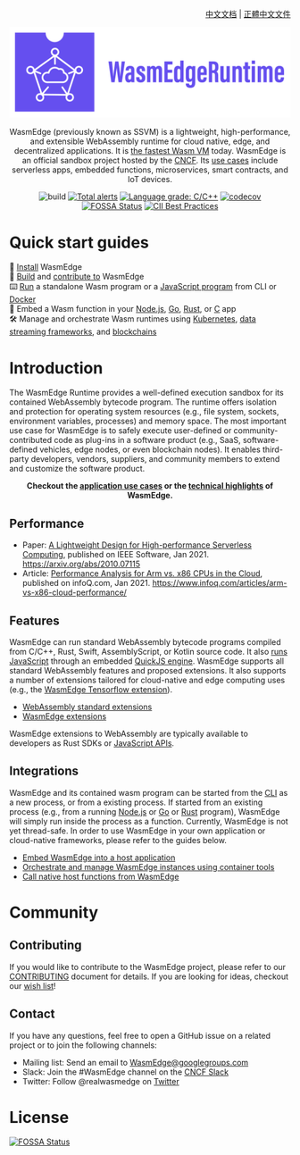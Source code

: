 <div align="right">

  [中文文档](README-zh.md) | [正體中文文件](README-zh-TW.md)

</div>

<div align="center">
  
![WasmEdge Logo](/docs/wasmedge-runtime-logo.png)

WasmEdge (previously known as SSVM) is a lightweight, high-performance, and extensible WebAssembly runtime for cloud native, edge, and decentralized applications. It is [the fastest Wasm VM](https://ieeexplore.ieee.org/document/9214403) today. WasmEdge is an official sandbox project hosted by the [CNCF](https://www.cncf.io/). Its [use cases](docs/use_cases.md) include serverless apps, embedded functions, microservices, smart contracts, and IoT devices.

![build](https://github.com/WasmEdge/WasmEdge/workflows/build/badge.svg)
[![Total alerts](https://img.shields.io/lgtm/alerts/g/WasmEdge/WasmEdge.svg?logo=lgtm&logoWidth=18)](https://lgtm.com/projects/g/WasmEdge/WasmEdge/alerts/)
[![Language grade: C/C++](https://img.shields.io/lgtm/grade/cpp/g/WasmEdge/WasmEdge.svg?logo=lgtm&logoWidth=18)](https://lgtm.com/projects/g/WasmEdge/WasmEdge/context:cpp)
[![codecov](https://codecov.io/gh/WasmEdge/WasmEdge/branch/master/graph/badge.svg)](https://codecov.io/gh/WasmEdge/WasmEdge)
[![FOSSA Status](https://app.fossa.com/api/projects/git%2Bgithub.com%2FWasmEdge%2FWasmEdge.svg?type=shield)](https://app.fossa.com/projects/git%2Bgithub.com%2FWasmEdge%2FWasmEdge?ref=badge_shield)
[![CII Best Practices](https://bestpractices.coreinfrastructure.org/projects/5059/badge)](https://bestpractices.coreinfrastructure.org/projects/5059)

</div>

# Quick start guides

🚀 [Install](docs/install.md) WasmEdge \
🤖 [Build](docs/build.md) and [contribute to](docs/CONTRIBUTING.md) WasmEdge \
⌨️ [Run](docs/run.md) a standalone Wasm program or a [JavaScript program](https://www.secondstate.io/articles/run-javascript-in-webassembly-with-wasmedge/) from CLI or [Docker](utils/docker/build-appdev.md) \
🔌 Embed a Wasm function in your [Node.js](https://www.secondstate.io/articles/getting-started-with-rust-function/), [Go](https://www.secondstate.io/articles/extend-golang-app-with-webassembly-rust/), [Rust](bindings/rust/), or [C](docs/c_api_quick_start.md) app \
🛠 Manage and orchestrate Wasm runtimes using [Kubernetes](https://www.secondstate.io/articles/manage-webassembly-apps-in-wasmedge-using-docker-tools/), [data streaming frameworks](https://www.secondstate.io/articles/yomo-wasmedge-real-time-data-streams/), and [blockchains](https://medium.com/ethereum-on-steroids/running-ethereum-smart-contracts-in-a-substrate-blockchain-56fbc27fc95a)

# Introduction

The WasmEdge Runtime provides a well-defined execution sandbox for its contained WebAssembly bytecode program. The runtime offers isolation and protection for operating system resources (e.g., file system, sockets, environment variables, processes) and memory space. The most important use case for WasmEdge is to safely execute user-defined or community-contributed code as plug-ins in a software product (e.g., SaaS, software-defined vehicles, edge nodes, or even blockchain nodes). It enables third-party developers, vendors, suppliers, and community members to extend and customize the software product.

<div align="center">
  
**Checkout the [application use cases](docs/use_cases.md) or the [technical highlights](docs/highlights.md) of WasmEdge.**

</div>

## Performance

* Paper: [A Lightweight Design for High-performance Serverless Computing](https://arxiv.org/abs/2010.07115), published on IEEE Software, Jan 2021. https://arxiv.org/abs/2010.07115
* Article: [Performance Analysis for Arm vs. x86 CPUs in the Cloud](https://www.infoq.com/articles/arm-vs-x86-cloud-performance/), published on infoQ.com, Jan 2021. https://www.infoq.com/articles/arm-vs-x86-cloud-performance/

## Features

WasmEdge can run standard WebAssembly bytecode programs compiled from C/C++, Rust, Swift, AssemblyScript, or Kotlin source code. It also [runs JavaScript](https://www.secondstate.io/articles/run-javascript-in-webassembly-with-wasmedge/) through an embedded [QuickJS engine](https://github.com/second-state/wasmedge-quickjs). WasmEdge supports all standard WebAssembly features and proposed extensions. It also supports a number of extensions tailored for cloud-native and edge computing uses (e.g., the [WasmEdge Tensorflow extension](https://www.secondstate.io/articles/wasi-tensorflow/)). 

* [WebAssembly standard extensions](docs/extensions.md#webassembly-standard-extensions)
* [WasmEdge extensions](docs/extensions.md#wasmedge-extensions)

WasmEdge extensions to WebAssembly are typically available to developers as Rust SDKs or [JavaScript APIs](https://www.secondstate.io/articles/run-javascript-in-webassembly-with-wasmedge/). 

## Integrations

WasmEdge and its contained wasm program can be started from the [CLI](docs/run.md) as a new process, or from a existing process. If started from an existing process (e.g., from a running [Node.js](https://www.secondstate.io/articles/getting-started-with-rust-function/) or [Go](https://www.secondstate.io/articles/extend-golang-app-with-webassembly-rust/) or [Rust](bindings/rust/wasmedge-rs) program), WasmEdge will simply run inside the process as a function. Currently, WasmEdge is not yet thread-safe. In order to use WasmEdge in your own application or cloud-native frameworks, please refer to the guides below.

* [Embed WasmEdge into a host application](docs/integrations.md#embed-wasmedge-into-a-host-application)
* [Orchestrate and manage WasmEdge instances using container tools](docs/integrations.md#use-wasmedge-as-a-docker-like-container)
* [Call native host functions from WasmEdge](docs/integrations.md#call-native-host-functions-from-wasmedge)

# Community

## Contributing

If you would like to contribute to the WasmEdge project, please refer to our [CONTRIBUTING](docs/CONTRIBUTING.md) document for details. If you are looking for ideas, checkout our [wish list](docs/wish_list.md)!

## Contact

If you have any questions, feel free to open a GitHub issue on a related project or to join the following channels:

* Mailing list: Send an email to [WasmEdge@googlegroups.com](https://groups.google.com/g/wasmedge/)
* Slack: Join the #WasmEdge channel on the [CNCF Slack](https://slack.cncf.io/)
* Twitter: Follow @realwasmedge on [Twitter](https://twitter.com/realwasmedge)

# License
[![FOSSA Status](https://app.fossa.com/api/projects/git%2Bgithub.com%2FWasmEdge%2FWasmEdge.svg?type=large)](https://app.fossa.com/projects/git%2Bgithub.com%2FWasmEdge%2FWasmEdge?ref=badge_large)
